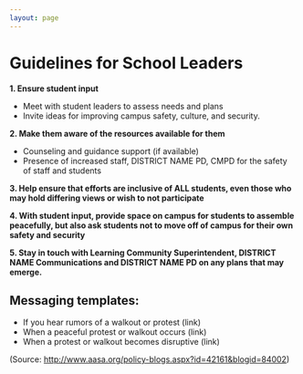 ```yaml
---
layout: page
---
```


Guidelines for School Leaders
=============================

**1. Ensure student input**

  * Meet with student leaders to assess needs and plans
  * Invite ideas for improving campus safety, culture, and security.
  
**2. Make them aware of the resources available for them**

  * Counseling and guidance support (if available)
  * Presence of increased staff, DISTRICT NAME PD, CMPD for the safety of staff and students
  
**3. Help ensure that efforts are inclusive of ALL students, even those who may hold differing views or wish to not participate**

**4. With student input, provide space on campus for students to assemble peacefully, but also ask students not to move off of campus for their own safety and security**

**5. Stay in touch with Learning Community Superintendent, DISTRICT NAME Communications and DISTRICT NAME PD on any plans that may emerge.**

Messaging templates:
--------------------

  * If you hear rumors of a walkout or protest (link)
  * When a peaceful protest or walkout occurs (link)
  * When a protest or walkout becomes disruptive (link)

(Source: http://www.aasa.org/policy-blogs.aspx?id=42161&blogid=84002)
